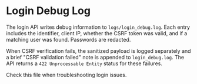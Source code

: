 # Login Debug Log

The login API writes debug information to `logs/login_debug.log`. Each entry includes the identifier, client IP, whether the CSRF token was valid, and if a matching user was found. Passwords are redacted.

When CSRF verification fails, the sanitized payload is logged separately and a brief "CSRF validation failed" note is appended to `login_debug.log`. The API returns a `422 Unprocessable Entity` status for these failures.

Check this file when troubleshooting login issues.

